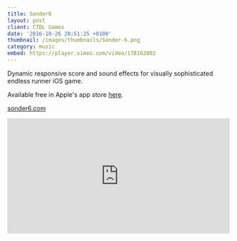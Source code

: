 ```yaml
---
title: Sonder6
layout: post
client: CTDL Games
date: '2016-10-26 20:51:25 +0100'
thumbnail: /images/thumbnails/Sonder-6.png
category: music
embed: https://player.vimeo.com/video/178162802
---
```


Dynamic responsive score and sound effects for visually sophisticated endless runner iOS game.

Available free in Apple's app store [here](http://itunes.apple.com/us/app/sonder-6/id1137930049?mt=8).

[sonder6.com](www.sonder6.com)

<iframe style="border: 0; width: 100%; height: 261px;" src="https://bandcamp.com/EmbeddedPlayer/album=3665381614/size=large/bgcol=ffffff/linkcol=333333/artwork=none/transparent=true/" seamless="">[Sonder6 OST by Skillbard](http://skillbard.bandcamp.com/album/sonder6-ost)</iframe>
